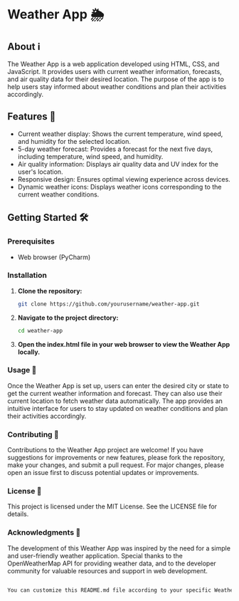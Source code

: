 # Weather App 🌦️

## About ℹ️

The Weather App is a web application developed using HTML, CSS, and JavaScript. It provides users with current weather information, forecasts, and air quality data for their desired location. The purpose of the app is to help users stay informed about weather conditions and plan their activities accordingly.

## Features 🚀

- Current weather display: Shows the current temperature, wind speed, and humidity for the selected location.
- 5-day weather forecast: Provides a forecast for the next five days, including temperature, wind speed, and humidity.
- Air quality information: Displays air quality data and UV index for the user's location.
- Responsive design: Ensures optimal viewing experience across devices.
- Dynamic weather icons: Displays weather icons corresponding to the current weather conditions.

## Getting Started 🛠️

### Prerequisites

- Web browser (PyCharm)

### Installation

1. **Clone the repository:**
   ```bash
   git clone https://github.com/yourusername/weather-app.git

2. **Navigate to the project directory:**
   ```bash
   cd weather-app

3. **Open the index.html file in your web browser to view the Weather App locally.**

### Usage 📝

Once the Weather App is set up, users can enter the desired city or state to get the current weather information and forecast. They can also use their current location to fetch weather data automatically. The app provides an intuitive interface for users to stay updated on weather conditions and plan their activities accordingly.

### Contributing 🤝
Contributions to the Weather App project are welcome! If you have suggestions for improvements or new features, please fork the repository, make your changes, and submit a pull request. For major changes, please open an issue first to discuss potential updates or improvements.

### License 📄
This project is licensed under the MIT License. See the LICENSE file for details.

### Acknowledgments 🙏
The development of this Weather App was inspired by the need for a simple and user-friendly weather application. Special thanks to the OpenWeatherMap API for providing weather data, and to the developer community for valuable resources and support in web development.

```bash

You can customize this README.md file according to your specific Weather App project details, such as adding installation instructions, usage examples, or acknowledgments.



